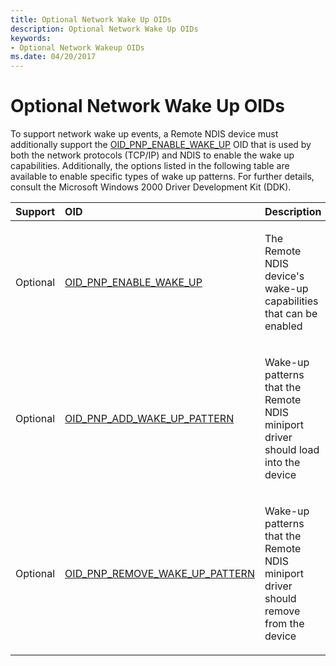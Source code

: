 ```yaml
---
title: Optional Network Wake Up OIDs
description: Optional Network Wake Up OIDs
keywords:
- Optional Network Wakeup OIDs
ms.date: 04/20/2017
---
```


# Optional Network Wake Up OIDs





To support network wake up events, a Remote NDIS device must additionally support the [OID\_PNP\_ENABLE\_WAKE\_UP](./oid-pnp-enable-wake-up.md) OID that is used by both the network protocols (TCP/IP) and NDIS to enable the wake up capabilities. Additionally, the options listed in the following table are available to enable specific types of wake up patterns. For further details, consult the Microsoft Windows 2000 Driver Development Kit (DDK).

<table>
<colgroup>
<col width="33%" />
<col width="33%" />
<col width="33%" />
</colgroup>
<thead>
<tr class="header">
<th align="left">Support</th>
<th align="left">OID</th>
<th align="left">Description</th>
</tr>
</thead>
<tbody>
<tr class="odd">
<td align="left"><p>Optional</p></td>
<td align="left"><p><a href="/windows-hardware/drivers/network/oid-pnp-enable-wake-up" data-raw-source="[OID_PNP_ENABLE_WAKE_UP](./oid-pnp-enable-wake-up.md)">OID_PNP_ENABLE_WAKE_UP</a></p></td>
<td align="left"><p>The Remote NDIS device's wake-up capabilities that can be enabled</p></td>
</tr>
<tr class="even">
<td align="left"><p>Optional</p></td>
<td align="left"><p><a href="/windows-hardware/drivers/network/oid-pnp-add-wake-up-pattern" data-raw-source="[OID_PNP_ADD_WAKE_UP_PATTERN](./oid-pnp-add-wake-up-pattern.md)">OID_PNP_ADD_WAKE_UP_PATTERN</a></p></td>
<td align="left"><p>Wake-up patterns that the Remote NDIS miniport driver should load into the device</p></td>
</tr>
<tr class="odd">
<td align="left"><p>Optional</p></td>
<td align="left"><p><a href="/windows-hardware/drivers/network/oid-pnp-remove-wake-up-pattern" data-raw-source="[OID_PNP_REMOVE_WAKE_UP_PATTERN](./oid-pnp-remove-wake-up-pattern.md)">OID_PNP_REMOVE_WAKE_UP_PATTERN</a></p></td>
<td align="left"><p>Wake-up patterns that the Remote NDIS miniport driver should remove from the device</p></td>
</tr>
</tbody>
</table>

 

